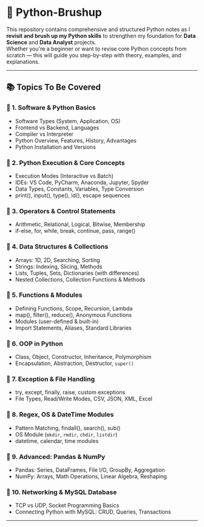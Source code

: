 # 🐍 Python-Brushup

This repository contains comprehensive and structured Python notes as I **revisit and brush up my Python skills** to strengthen my foundation for **Data Science** and **Data Analyst** projects.  
Whether you're a beginner or want to revise core Python concepts from scratch — this will guide you step-by-step with theory, examples, and explanations.

---

## 📚 Topics To Be Covered

### 🔹 1. Software & Python Basics
- Software Types (System, Application, OS)
- Frontend vs Backend, Languages
- Compiler vs Interpreter
- Python Overview, Features, History, Advantages
- Python Installation and Versions

### 🔹 2. Python Execution & Core Concepts
- Execution Modes (Interactive vs Batch)
- IDEs: VS Code, PyCharm, Anaconda, Jupyter, Spyder
- Data Types, Constants, Variables, Type Conversion
- print(), input(), type(), id(), escape sequences

### 🔹 3. Operators & Control Statements
- Arithmetic, Relational, Logical, Bitwise, Membership
- if-else, for, while, break, continue, pass, range()

### 🔹 4. Data Structures & Collections
- Arrays: 1D, 2D, Searching, Sorting
- Strings: Indexing, Slicing, Methods
- Lists, Tuples, Sets, Dictionaries (with differences)
- Nested Collections, Collection Functions & Methods

### 🔹 5. Functions & Modules
- Defining Functions, Scope, Recursion, Lambda
- map(), filter(), reduce(), Anonymous Functions
- Modules (user-defined & built-in)
- Import Statements, Aliases, Standard Libraries

### 🔹 6. OOP in Python
- Class, Object, Constructor, Inheritance, Polymorphism
- Encapsulation, Abstraction, Destructor, `super()`

### 🔹 7. Exception & File Handling
- try, except, finally, raise, custom exceptions
- File Types, Read/Write Modes, CSV, JSON, XML, Excel

### 🔹 8. Regex, OS & DateTime Modules
- Pattern Matching, findall(), search(), sub()
- OS Module (`mkdir`, `rmdir`, `chdir`, `listdir`)
- datetime, calendar, time modules

### 🔹 9. Advanced: Pandas & NumPy
- Pandas: Series, DataFrames, File I/O, GroupBy, Aggregation
- NumPy: Arrays, Math Operations, Linear Algebra, Reshaping

### 🔹 10. Networking & MySQL Database
- TCP vs UDP, Socket Programming Basics
- Connecting Python with MySQL: CRUD, Queries, Transactions

---

